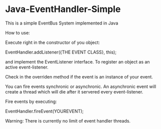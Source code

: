 # Java-EventHandler-Simple

This is a simple EventBus System implemented in Java

How to use:

Execute right in the constructor of you object:

EventHandler.addListener({THE EVENT CLASS}, this);

and implement the EventListener interface.
To register an object as an active event-listener.


Check in the overriden method if the event is an instance of your event.

You can fire events synchronic or asynchronic.
An asynchronic event will create a thread which will die after it servered every event-listener.

Fire events by executing:

EventHandler.fireEvent(YOUREVENT);

Warning:
There is currently no limit of event handler threads.
